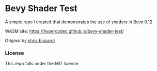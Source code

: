 # Bevy Shader Test
A simple repo I created that demonstrates the use of shaders in Bevy 0.12

WASM site: https://hypercodec.github.io/bevy-shader-test/

Original by [chris biscardi](https://github.com/ChristopherBiscardi)

### License
This repo falls under the MIT license
